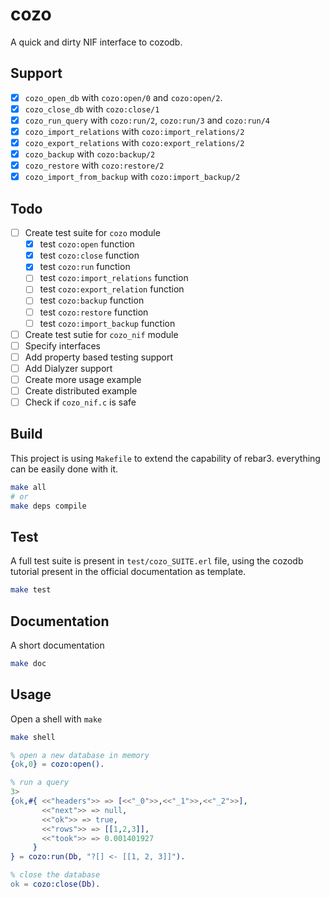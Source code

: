 # cozo

A quick and dirty NIF interface to cozodb.

## Support

 - [x] `cozo_open_db` with `cozo:open/0` and `cozo:open/2`.
 - [x] `cozo_close_db` with `cozo:close/1`
 - [x] `cozo_run_query` with `cozo:run/2`, `cozo:run/3` and `cozo:run/4`
 - [x] `cozo_import_relations` with `cozo:import_relations/2`
 - [x] `cozo_export_relations` with `cozo:export_relations/2`
 - [x] `cozo_backup`  with `cozo:backup/2`
 - [x] `cozo_restore`  with `cozo:restore/2`
 - [x] `cozo_import_from_backup`  with `cozo:import_backup/2`

## Todo

 - [ ] Create test suite for `cozo` module
   - [x] test `cozo:open` function
   - [x] test `cozo:close` function
   - [x] test `cozo:run` function
   - [ ] test `cozo:import_relations` function
   - [ ] test `cozo:export_relation` function
   - [ ] test `cozo:backup` function
   - [ ] test `cozo:restore` function
   - [ ] test `cozo:import_backup` function
 - [ ] Create test sutie for `cozo_nif` module
 - [ ] Specify interfaces
 - [ ] Add property based testing support
 - [ ] Add Dialyzer support
 - [ ] Create more usage example
 - [ ] Create distributed example
 - [ ] Check if `cozo_nif.c` is safe

## Build

This project is using `Makefile` to extend the capability of
rebar3. everything can be easily done with it.

```sh
make all
# or
make deps compile
```

## Test

A full test suite is present in `test/cozo_SUITE.erl` file, using the
cozodb tutorial present in the official documentation as template.

```sh
make test
```

## Documentation

A short documentation

```sh
make doc
```

## Usage

Open a shell with `make`

```sh
make shell
```

```erlang
% open a new database in memory 
{ok,0} = cozo:open().

% run a query
3> 
{ok,#{ <<"headers">> => [<<"_0">>,<<"_1">>,<<"_2">>],
       <<"next">> => null,
       <<"ok">> => true,
       <<"rows">> => [[1,2,3]],
       <<"took">> => 0.001401927
     }
} = cozo:run(Db, "?[] <- [[1, 2, 3]]").

% close the database
ok = cozo:close(Db).
```
